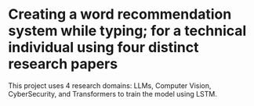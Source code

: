 # **Creating a word recommendation system while typing; for a technical individual using four distinct research papers**
This project uses 4 research domains: LLMs, Computer Vision, CyberSecurity, and Transformers to train the model using LSTM.
